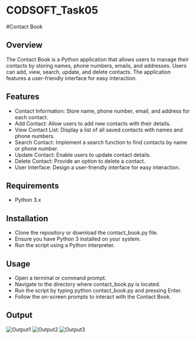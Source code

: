 # CODSOFT_Task05

#Contact Book

## Overview
The Contact Book is a Python application that allows users to manage their contacts by storing names, phone numbers, emails, and addresses. Users can add, view, search, update, and delete contacts. The application features a user-friendly interface for easy interaction.

## Features

- Contact Information: Store name, phone number, email, and address for each contact.
- Add Contact: Allow users to add new contacts with their details.
- View Contact List: Display a list of all saved contacts with names and phone numbers.
- Search Contact: Implement a search function to find contacts by name or phone number.
- Update Contact: Enable users to update contact details.
- Delete Contact: Provide an option to delete a contact.
- User Interface: Design a user-friendly interface for easy interaction.

## Requirements
- Python 3.x

## Installation
- Clone the repository or download the contact_book.py file.
- Ensure you have Python 3 installed on your system.
- Run the script using a Python interpreter.

## Usage
- Open a terminal or command prompt.
- Navigate to the directory where contact_book.py is located.
- Run the script by typing python contact_book.py and pressing Enter.
- Follow the on-screen prompts to interact with the Contact Book.

## Output
![Output1]()
![Output2]()
![Output3]()
